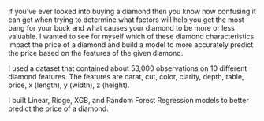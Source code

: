 
 If you’ve ever looked into buying a diamond then you know how confusing it can get when trying to determine what factors will help you get the most bang for your buck and what causes your diamond to be more or less valuable. I wanted to see for myself which of these diamond characteristics impact the price of a diamond and build a model to more accurately predict the price based on the features of the given diamond.

 I used a dataset that contained about 53,000 observations on 10 different diamond features. The features are carat, cut, color, clarity, depth, table, price, x (length), y (width), z (height).
 
 I built Linear, Ridge, XGB, and Random Forest Regression models to better predict the price of a diamond.
